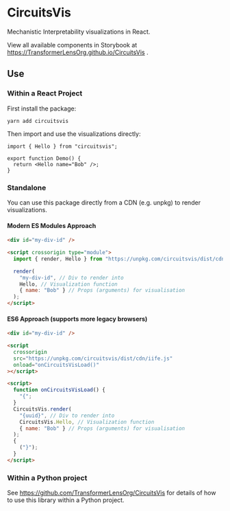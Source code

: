 # CircuitsVis

Mechanistic Interpretability visualizations in React.

View all available components in Storybook at
https://TransformerLensOrg.github.io/CircuitsVis .

## Use

### Within a React Project

First install the package:

```shell
yarn add circuitsvis
```

Then import and use the visualizations directly:

```tsx
import { Hello } from "circuitsvis";

export function Demo() {
  return <Hello name="Bob" />;
}
```

### Standalone

You can use this package directly from a CDN (e.g. unpkg) to render visualizations.

#### Modern ES Modules Approach

```html
<div id="my-div-id" />

<script crossorigin type="module">
  import { render, Hello } from "https://unpkg.com/circuitsvis/dist/cdn/esm.js";

  render(
    "my-div-id", // Div to render into
    Hello, // Visualization function
    { name: "Bob" } // Props (arguments) for visualisation
  );
</script>
```

#### ES6 Approach (supports more legacy browsers)

```html
<div id="my-div-id" />

<script
  crossorigin
  src="https://unpkg.com/circuitsvis/dist/cdn/iife.js"
  onload="onCircuitsVisLoad()"
></script>

<script>
  function onCircuitsVisLoad() {
    "{";
  }
  CircuitsVis.render(
    "{uuid}", // Div to render into
    CircuitsVis.Hello, // Visualization function
    { name: "Bob" } // Props (arguments) for visualisation
  );
  {
    ("}");
  }
</script>
```

### Within a Python project

See https://github.com/TransformerLensOrg/CircuitsVis for details of how to use this
library within a Python project.
